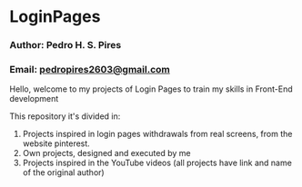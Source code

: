 # LoginPages
### Author: Pedro H. S. Pires <br/>
### Email: pedropires2603@gmail.com


Hello, welcome to my projects of Login Pages to train my skills in Front-End development

This repository it's divided in:
  1. Projects inspired in login pages withdrawals from real screens, from the website pinterest.
  2. Own projects, designed and executed by me
  3. Projects inspired in the YouTube videos (all projects have link and name of the original author)

